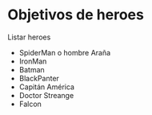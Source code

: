 # Objetivos de heroes

Listar heroes

* SpiderMan o hombre Araña
* IronMan
* Batman
* BlackPanter
* Capitán América
* Doctor Streange
* Falcon

